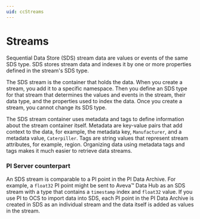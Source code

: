 ```yaml
---
uid: ccStreams
---
```

# Streams

Sequential Data Store (SDS) stream data are values or events of the same SDS type. SDS stores stream data and indexes it by one or more properties defined in the stream's SDS type.

The SDS stream is the container that holds the data. When you create a stream, you add it to a specific namespace. Then you define an SDS type for that stream that determines the values and events in the stream, their data type, and the properties used to index the data. Once you create a stream, you cannot change its SDS type.

The SDS stream container uses metadata and tags to define information about the stream container itself. Metadata are key-value pairs that add context to the data, for example, the metadata key, `Manufacturer`, and a metadata value, `Caterpiller`. Tags are string values that represent stream attributes, for example, region. Organizing data using metadata tags and tags makes it much easier to retrieve data streams.

### <a name="streams-pi-server"></a>PI Server counterpart

An SDS stream is comparable to a PI point in the PI Data Archive. For example, a `float32` PI point might be sent to Aveva&trade; Data Hub as an SDS stream with a type that contains a `timestamp` index and `float32` value. If you use PI to OCS to import data into SDS, each PI point in the PI Data Archive is created in SDS as an individual stream and the data itself is added as values in the stream.
